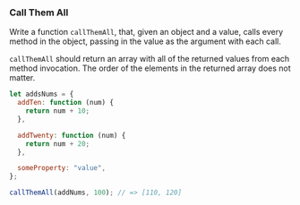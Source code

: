 ### Call Them All

Write a function `callThemAll`, that, given an object and a value, calls every
method in the object, passing in the value as the argument with each call.

`callThemAll` should return an array with all of the returned values from each
method invocation. The order of the elements in the returned array does not
matter.

```javascript
let addsNums = {
  addTen: function (num) {
    return num + 10;
  },

  addTwenty: function (num) {
    return num + 20;
  },

  someProperty: "value",
};

callThemAll(addNums, 100); // => [110, 120]
```

